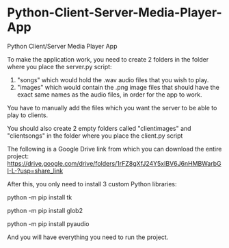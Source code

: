 # Python-Client-Server-Media-Player-App
Python Client/Server Media Player App

To make the application work, you need to create 2 folders in the folder where you place the server.py script:
1. "songs" which would hold the .wav audio files that you wish to play.
2. "images" which would contain the .png image files that should have the exact same names as the audio files, in order for the app to work.


You have to manually add the files which you want the server to be able to play to clients.

You should also create 2 empty folders called "clientimages" and "clientsongs" in the folder where you place the client.py script


The following is a Google Drive link from which you can download the entire project:
https://drive.google.com/drive/folders/1rFZ8gXfJ24Y5xIBV6J6nHMBWarbGI-L-?usp=share_link

After this, you only need to install 3 custom Python libraries:

python -m pip install tk

python -m pip install glob2

python -m pip install pyaudio

And you will have everything you need to run the project.
